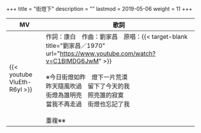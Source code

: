 +++
title = "街燈下"
description = ""
lastmod = 2019-05-06
weight = 11
+++

MV  | 歌詞  
--------------|-------
{{< youtube VluEth-R6yI >}}|作詞：康白　作曲：劉家昌　原唱：{{< target-blank title="劉家昌／1970" url="https://www.youtube.com/watch?v=C1BIMDG6JwM" >}} <br/><br/>※今日街燈如昨　燈下一片荒漠<br/>昨天隨風吹過　留下了今天的我<br/>街燈為誰明亮　照亮誰的寂寞<br/>當我不再走過　街燈也忘記了我<br/><br/>重複※※